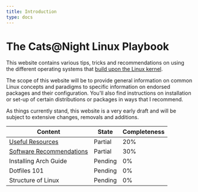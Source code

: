 ```yaml
---
title: Introduction
type: docs
---
```


# The Cats@Night Linux Playbook

This website contains various tips, tricks and recommendations on using the different operating systems that [build upon the Linux kernel](https://devrant.com/rants/1051771/id-just-like-to-interject-for-a-moment-what-you-re-referring-to-as-linux-is-in-f).

The scope of this website will be to provide general information on common Linux concepts and paradigms to specific information on endorsed packages and their configuration. You'll also find instructions on installation or set-up of certain distributions or packages in ways that I recommend.


As things currently stand, this website is a very early draft and will be subject to extensive changes, removals and additions.

| Content | State | Completeness |
| ------- | ----- | ------------ |
| [Useful Resources](./docs/Useful%20Resources.md) | Partial | 20% |
| [Software Recommendations](./docs/Recommendations/CLI%20Tools.md) | Partial | 30% |
| Installing Arch Guide | Pending | 0% |
| Dotfiles 101 | Pending | 0% |
| Structure of Linux | Pending | 0% |
